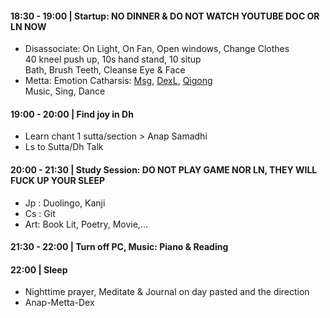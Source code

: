 #### 18:30 - 19:00 | Startup: NO DINNER & DO NOT WATCH YOUTUBE DOC OR LN NOW
+ Disassociate: On Light, On Fan, Open windows, Change Clothes <br/>
  40 kneel push up, 10s hand stand, 10 situp <br/>
  Bath, Brush Teeth, Cleanse Eye & Face
+ Metta: Emotion Catharsis: [Msg](https://github.com/ThanhNguyen24590/Body/blob/main/00.Msg.md), [DexL](https://github.com/ThanhNguyen24590/Body/blob/main/1.2.Dex.md), [Qigong](https://github.com/ThanhNguyen24590/Body/blob/main/2.1.Exc_Qi_5-Animalls.md) <br/>
  Music, Sing, Dance
#### 19:00 - 20:00 | Find joy in Dh
+ Learn chant 1 sutta/section > Anap Samadhi
+ Ls to Sutta/Dh Talk
#### 20:00 - 21:30 | Study Session: DO NOT PLAY GAME NOR LN, THEY WILL FUCK UP YOUR SLEEP
+ Jp : Duolingo, Kanji
+ Cs : Git
+ Art: Book Lit, Poetry, Movie,... 
#### 21:30 - 22:00 | Turn off PC, Music: Piano & Reading
#### 22:00 | Sleep
+ Nighttime prayer, Meditate & Journal on day pasted and the direction
+ Anap-Metta-Dex
